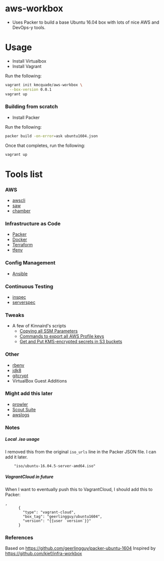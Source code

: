 # aws-workbox

* Uses Packer to build a base Ubuntu 16.04 box with lots of nice AWS and DevOps-y tools.

# Usage

* Install Virtualbox
* Install Vagrant

Run the following:
```bash
vagrant init kmcquade/aws-workbox \
  --box-version 0.0.1
vagrant up
```

### Building from scratch

* Install Packer

Run the following:

```bash
packer build -on-error=ask ubuntu1604.json
```

Once that completes, run the following:

```bash
vagrant up
```

# Tools list

### AWS
* [awscli](https://github.com/aws/aws-cli)
* [saw](https://github.com/TylerBrock/saw)
* [chamber](https://github.com/segmentio/chamber)

### Infrastructure as Code
* [Packer](https://www.packer.io/)
* [Docker](https://docs.docker.com/get-started/)
* [Terraform](https://www.terraform.io/)
* [tfenv](https://github.com/tfutils/tfenv)

### Config Management
* [Ansible](https://docs.ansible.com/ansible/latest/index.html)

### Continuous Testing
* [inspec](https://www.inspec.io/)
* [serverspec](https://stelligent.com/2016/08/17/introduction-to-serverspec-what-is-serverspec-and-how-do-we-use-it-at-stelligent-part1/)

### Tweaks
* A few of Kinnaird's scripts
  * [Copying all SSM Parameters](https://gist.github.com/kmcquade/028fc845b30a4c2fd56603b103b0c142)
  * [Commands to export all AWS Profile keys](https://gist.github.com/kmcquade/d7d05513dbcc27bb1d9bb74d038a07d0)
  * [Get and Put KMS-encrypted secrets in S3 buckets](https://gist.github.com/kmcquade/91b6cc3cb143977bf4eea6ab234a1cdf)

### Other
* [rbenv](https://github.com/rbenv/rbenv)
* [jdk8](https://launchpad.net/~webupd8team/+archive/ubuntu/java)
* [gitcrypt](https://github.com/AGWA/git-crypt)
* VirtualBox Guest Additions


### Might add this later
* [prowler](https://github.com/toniblyx/prowler)
* [Scout Suite](https://github.com/nccgroup/ScoutSuite)
* [awslogs](https://github.com/jorgebastida/awslogs)

### Notes

##### Local .iso usage
I removed this from the original `iso_urls` line in the Packer JSON file. I can add it later.

        "iso/ubuntu-16.04.5-server-amd64.iso"


##### VagrantCloud in future

When I want to eventually push this to VagrantCloud, I should add this to Packer:

```
,
      {
        "type": "vagrant-cloud",
        "box_tag": "geerlingguy/ubuntu1604",
        "version": "{{user `version`}}"
      }
```

### References

Based on https://github.com/geerlingguy/packer-ubuntu-1604
Inspired by https://github.com/kief/infra-workbox
